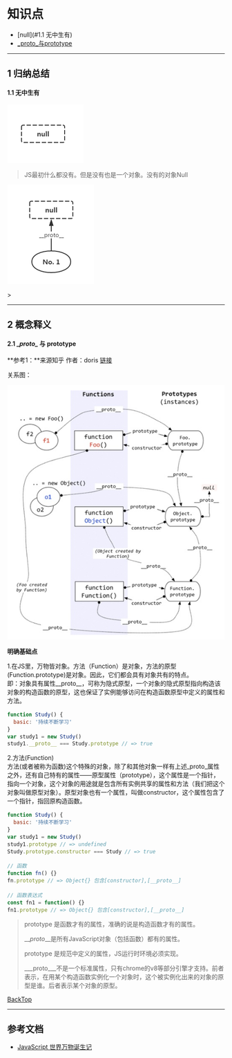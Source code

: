 # 知识点

* [null](#1.1 无中生有)
* [_proto_与prototype](#21-proto-与-prototype)

---

## 1 归纳总结

#### 1.1 无中生有

![](/assets/part1-object-bord001.png)

> JS最初什么都没有。但是没有也是一个对象。没有的对象Null

![](/assets/part1-object-bord01.png)

&gt;

---

## 2 概念释义

#### 2.1 \__proto\__ 与 prototype

**参考1：**来源知乎 作者：doris  [链接](https://www.zhihu.com/question/34183746/answer/58068402)

关系图：

![](/assets/part1-object-bord-03.png)

**明确基础点**

1.在JS里，万物皆对象。方法（Function）是对象，方法的原型\(Function.prototype\)是对象。因此，它们都会具有对象共有的特点。  
即：对象具有属性\_\_proto\_\_，可称为隐式原型，一个对象的隐式原型指向构造该对象的构造函数的原型，这也保证了实例能够访问在构造函数原型中定义的属性和方法。

```js
function Study() {
  basic: '持续不断学习'
}
var study1 = new Study()
study1.__proto__ === Study.prototype // => true
```

2.方法\(Function\)  
方法\(或者被称为函数\)这个特殊的对象，除了和其他对象一样有上述\_proto\_属性之外，还有自己特有的属性——原型属性（prototype），这个属性是一个指针，指向一个对象，这个对象的用途就是包含所有实例共享的属性和方法（我们把这个对象叫做原型对象）。原型对象也有一个属性，叫做constructor，这个属性包含了一个指针，指回原构造函数。

```js
function Study() {
  basic: '持续不断学习'
}
var study1 = new Study()
study1.prototype // => undefined
Study.prototype.constructor === Study // => true

// 函数
function fn() {}
fn.prototype // => Object{} 包含[constructor],[__proto__]

// 函数表达式
const fn1 = function() {}
fn1.prototype // => Object{} 包含[constructor],[__proto__]
```

> prototype 是函数才有的属性，准确的说是构造函数才有的属性。
>
> \_\__proto_\_\_是所有JavaScript对象（包括函数）都有的属性。
>
> prototype 是规范中定义的属性，JS运行时环境必须实现。
>
> \_\__proto\_\_\_不是一个标准属性，只有chrome的v8等部分引擎才支持。前者表示，在用某个构造函数实例化一个对象时，这个被实例化出来的对象的原型是谁。后者表示某个对象的原型。

[BackTop](#知识点)

---

## 参考文档

* [JavaScript 世界万物诞生记](https://zhuanlan.zhihu.com/p/22989691)    



